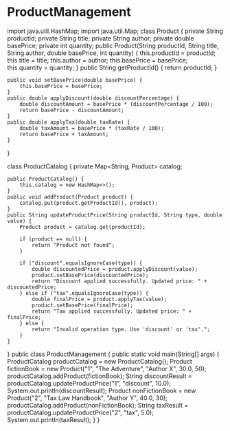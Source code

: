 # ProductManagement
import java.util.HashMap;
import java.util.Map;
class Product {
    private String productId;
    private String title;
    private String author;
    private double basePrice;
    private int quantity;
    public Product(String productId, String title, String author, double basePrice, int quantity) {
        this.productId = productId;
        this.title = title;
        this.author = author;
        this.basePrice = basePrice;
        this.quantity = quantity;
    }
    public String getProductId() {
        return productId;
    }

    public void setBasePrice(double basePrice) {
        this.basePrice = basePrice;
    }
    public double applyDiscount(double discountPercentage) {
        double discountAmount = basePrice * (discountPercentage / 100);
        return basePrice - discountAmount;
    }
    public double applyTax(double taxRate) {
        double taxAmount = basePrice * (taxRate / 100);
        return basePrice + taxAmount;
    }
}

class ProductCatalog {
    private Map<String, Product> catalog;

    public ProductCatalog() {
        this.catalog = new HashMap<>();
    }
    public void addProduct(Product product) {
        catalog.put(product.getProductId(), product);
    }
    public String updateProductPrice(String productId, String type, double value) {
        Product product = catalog.get(productId);

        if (product == null) {
            return "Product not found";
        }

        if ("discount".equalsIgnoreCase(type)) {
            double discountedPrice = product.applyDiscount(value);
            product.setBasePrice(discountedPrice);
            return "Discount applied successfully. Updated price: " + discountedPrice;
        } else if ("tax".equalsIgnoreCase(type)) {
            double finalPrice = product.applyTax(value);
            product.setBasePrice(finalPrice);
            return "Tax applied successfully. Updated price: " + finalPrice;
        } else {
            return "Invalid operation type. Use 'discount' or 'tax'.";
        }
    }
}
public class ProductManagement {
    public static void main(String[] args) {
        ProductCatalog productCatalog = new ProductCatalog();
        Product fictionBook = new Product("1", "The Adventure", "Author X", 30.0, 50);
        productCatalog.addProduct(fictionBook);
        String discountResult = productCatalog.updateProductPrice("1", "discount", 10.0);
        System.out.println(discountResult);
        Product nonFictionBook = new Product("2", "Tax Law Handbook", "Author Y", 40.0, 30);
        productCatalog.addProduct(nonFictionBook);
        String taxResult = productCatalog.updateProductPrice("2", "tax", 5.0);
        System.out.println(taxResult);
    }
}
